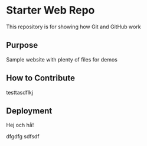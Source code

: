 # Starter Web Repo

This repository is for showing how Git and GitHub work

## Purpose

Sample website with plenty of files for demos

## How to Contribute

testtasdflkj

## Deployment

Hej och hå!

dfgdfg
sdfsdf

